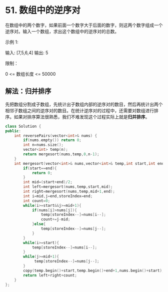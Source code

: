 # 51. 数组中的逆序对

在数组中的两个数字，如果前面一个数字大于后面的数字，则这两个数字组成一个逆序对。输入一个数组，求出这个数组中的逆序对的总数。

 

示例 1:

输入: [7,5,6,4]
输出: 5


限制：

0 <= 数组长度 <= 50000



## 解法：归并排序

先把数组分割成子数组，先统计出子数组内部的逆序对的数目，然后再统计出两个相邻子数组之间的逆序对的数目。在统计逆序对的过程中，还需要对数组进行排序。如果对排序算法很熟悉，我们不难发现这个过程实际上就是**归并排序**。

```C++
class Solution {
public:
    int reversePairs(vector<int>& nums) {
        if(nums.empty()) return 0;
        int n=nums.size();
        vector<int> temp(n);
        return mergesort(nums,temp,0,n-1);      
    }
    int mergesort(vector<int>& nums,vector<int>& temp,int start,int end){
        if(start==end){
            return 0;
        }
        int mid=(start+end)/2;
        int left=mergesort(nums,temp,start,mid);
        int right=mergesort(nums,temp,mid+1,end);
        int i=mid,j=end,storeIndex=end;
        int count=0;
        while(i>=start&&j>=mid+1){
            if(nums[i]>nums[j]){                
                temp[storeIndex--]=nums[i--];
                count+=j-mid;
            }else{
                temp[storeIndex--]=nums[j--];
            }
        }
        while(i>=start){
            temp[storeIndex--]=nums[i--];
        }
        while(j>=mid+1){
             temp[storeIndex--]=nums[j--];
        }
        copy(temp.begin()+start,temp.begin()+end+1,nums.begin()+start);
        return left+right+count;
    }
};
```

